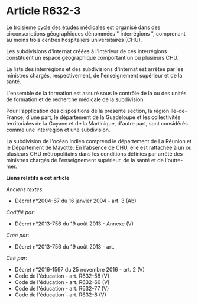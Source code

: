 # Article R632-3

Le troisième cycle des études médicales est organisé dans des circonscriptions géographiques dénommées " interrégions ",
comprenant au moins trois centres hospitaliers universitaires (CHU). 

Les subdivisions d'internat créées à l'intérieur de ces interrégions constituent un espace géographique comportant un ou
plusieurs CHU. 

La liste des interrégions et des subdivisions d'internat est arrêtée par les ministres chargés, respectivement, de
l'enseignement supérieur et de la santé. 

L'ensemble de la formation est assuré sous le contrôle de la ou des unités de formation et de recherche médicale de la
subdivision. 

Pour l'application des dispositions de la présente section, la région Ile-de-France, d'une part, le département de la
Guadeloupe et les collectivités territoriales de la Guyane et de la Martinique, d'autre part, sont considérés comme une
interrégion et une subdivision. 

La subdivision de l'océan Indien comprend le département de La Réunion et le Département de Mayotte. En l'absence de CHU,
elle est rattachée à un ou plusieurs CHU métropolitains dans les conditions définies par arrêté des ministres chargés de
l'enseignement supérieur, de la santé et de l'outre-mer.

**Liens relatifs à cet article**

_Anciens textes_:

  - Décret n°2004-67 du 16 janvier 2004 - art. 3 (Ab)

_Codifié par_:

  - Décret n°2013-756 du 19 août 2013 -  Annexe (V)

_Créé par_:

  - Décret n°2013-756 du 19 août 2013 - art.

_Cité par_:

  - Décret n°2016-1597 du 25 novembre 2016 - art. 2 (V)
  - Code de l'éducation - art. R632-58 (V)
  - Code de l'éducation - art. R632-60 (V)
  - Code de l'éducation - art. R632-77 (V)
  - Code de l'éducation - art. R632-8 (V)
